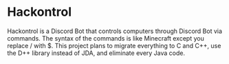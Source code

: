 # Hackontrol
Hackontrol is a Discord Bot that controls computers through Discord Bot via commands. The syntax of the commands is like Minecraft except you replace / with $.
This project plans to migrate everything to C and C++, use the D++ library instead of JDA, and eliminate every Java code.
